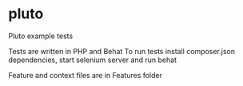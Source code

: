 # pluto
Pluto example tests

Tests are written in PHP and Behat
To run tests install composer.json dependencies, start selenium server and run behat

Feature and context files are in Features folder
